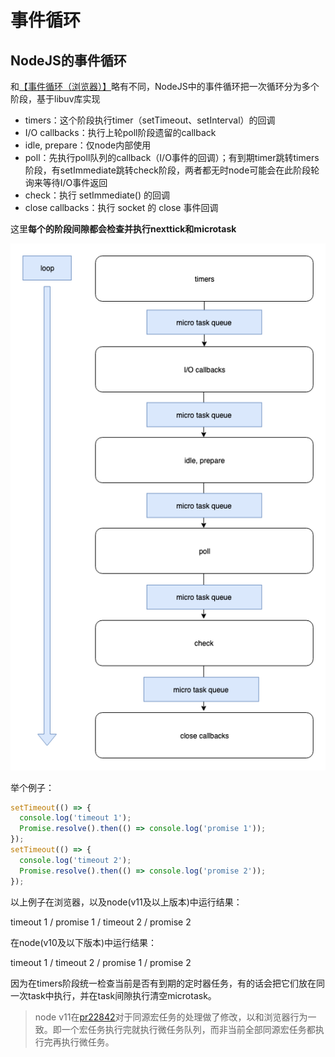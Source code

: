 # 事件循环

## NodeJS的事件循环

和[【事件循环（浏览器）】](../js/thread#事件循环)略有不同，NodeJS中的事件循环把一次循环分为多个阶段，基于libuv库实现

- timers：这个阶段执行timer（setTimeout、setInterval）的回调
- I/O callbacks：执行上轮poll阶段遗留的callback
- idle, prepare：仅node内部使用
- poll：先执行poll队列的callback（I/O事件的回调）；有到期timer跳转timers阶段，有setImmediate跳转check阶段，两者都无时node可能会在此阶段轮询来等待I/O事件返回
- check：执行 setImmediate() 的回调
- close callbacks：执行 socket 的 close 事件回调

这里**每个的阶段间隙都会检查并执行nexttick和microtask**

![event loop](../.resources/event-loop/node.png)

举个例子：

```js
setTimeout(() => {
  console.log('timeout 1');
  Promise.resolve().then(() => console.log('promise 1'));
});
setTimeout(() => {
  console.log('timeout 2');
  Promise.resolve().then(() => console.log('promise 2'));
});
```

以上例子在浏览器，以及node(v11及以上版本)中运行结果：

timeout 1 / promise 1 / timeout 2 / promise 2

在node(v10及以下版本)中运行结果：

timeout 1 / timeout 2 / promise 1 / promise 2

因为在timers阶段统一检查当前是否有到期的定时器任务，有的话会把它们放在同一次task中执行，并在task间隙执行清空microtask。

> node v11在[pr22842](https://github.com/nodejs/node/pull/22842)对于同源宏任务的处理做了修改，以和浏览器行为一致。即一个宏任务执行完就执行微任务队列，而非当前全部同源宏任务都执行完再执行微任务。





